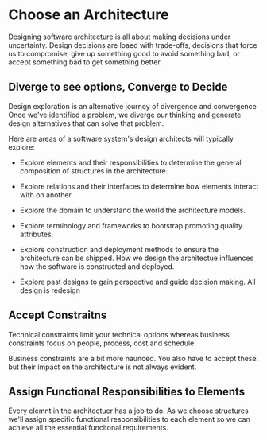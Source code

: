 # Choose an Architecture

Designing software architecture is all about making decisions under
uncertainty. Design decisions are loaed with trade-offs, decisions that
force us to compromise, give up something good to avoid something bad,
or accept something bad to get something better.

## Diverge to see options, Converge to Decide

Design exploration is an alternative journey of divergence and convergence
Once we've identified a problem, we diverge our thinking and generate design
alternatives that can solve that problem.

Here are areas of a software system's design architects will typically explore:

  - Explore elements and their responsibilities to determine the general
  composition of structures in the architecture.

  - Explore relations and their interfaces to determine how elements interact
  with on another

  - Explore the domain to understand the world the architecture models.

  - Explore terminology and frameworks to bootstrap promoting quality
  attributes.

  - Explore construction and deployment methods to ensure the architecture
  can be shipped. How we design the architectue influences how the software
  is constructed and deployed.

  - Explore past designs to gain perspective and guide decision making.
  All design is redesign


## Accept Constraitns

Technical constraints limit your technical options whereas business constraints
focus on people, process, cost and schedule.

Business constraints are a bit more naunced. You also have to accept these.
but their impact on the architecture is not always evident.


## Assign Functional Responsibilities to Elements

Every elemnt in the architectuer has a job to do. As we choose structures
we'll assign specific functional responsibilities to each element so we
can achieve all the essential funcitonal requirements.
